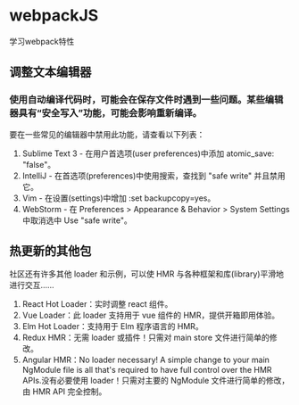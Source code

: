 # webpackJS
学习webpack特性
## 调整文本编辑器
### 使用自动编译代码时，可能会在保存文件时遇到一些问题。某些编辑器具有“安全写入”功能，可能会影响重新编译。
要在一些常见的编辑器中禁用此功能，请查看以下列表：
1. Sublime Text 3 - 在用户首选项(user preferences)中添加 atomic_save: "false"。
2. IntelliJ - 在首选项(preferences)中使用搜索，查找到 "safe write" 并且禁用它。
3. Vim - 在设置(settings)中增加 :set backupcopy=yes。
4. WebStorm - 在 Preferences > Appearance & Behavior > System Settings 中取消选中 Use "safe write"。

## 热更新的其他包
社区还有许多其他 loader 和示例，可以使 HMR 与各种框架和库(library)平滑地进行交互……

1. React Hot Loader：实时调整 react 组件。
2. Vue Loader：此 loader 支持用于 vue 组件的 HMR，提供开箱即用体验。
3. Elm Hot Loader：支持用于 Elm 程序语言的 HMR。
4. Redux HMR：无需 loader 或插件！只需对 main store 文件进行简单的修改。
5. Angular HMR：No loader necessary! A simple change to your main NgModule file is all that's required to have full control over the HMR APIs.没有必要使用 loader！只需对主要的 NgModule 文件进行简单的修改，由 HMR API 完全控制。
